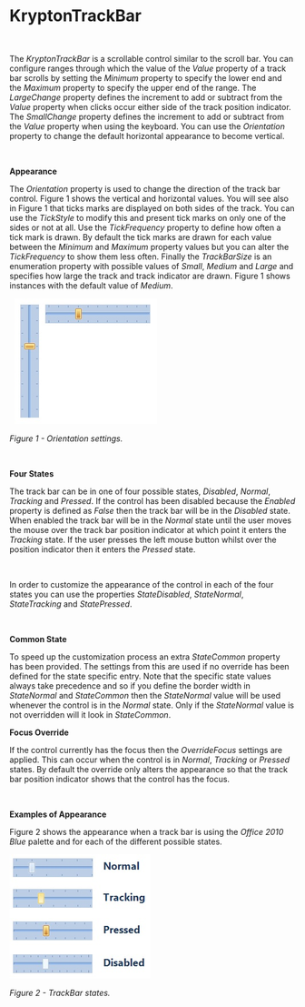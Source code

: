 # KryptonTrackBar

 

The *KryptonTrackBar* is a scrollable control similar to the scroll bar. You can
configure ranges through which the value of the *Value* property of a track bar
scrolls by setting the *Minimum* property to specify the lower end and the
*Maximum* property to specify the upper end of the range. The *LargeChange*
property defines the increment to add or subtract from the *Value* property when
clicks occur either side of the track position indicator. The *SmallChange*
property defines the increment to add or subtract from the *Value* property when
using the keyboard. You can use the *Orientation* property to change the default
horizontal appearance to become vertical.

 

**Appearance** 

The *Orientation* property is used to change the direction of the track bar
control. Figure 1 shows the vertical and horizontal values. You will see also in
Figure 1 that ticks marks are displayed on both sides of the track. You can use
the *TickStyle* to modify this and present tick marks on only one of the sides
or not at all. Use the *TickFrequency* property to define how often a tick mark
is drawn. By default the tick marks are drawn for each value between the
*Minimum* and *Maximum* property values but you can alter the *TickFrequency* to
show them less often. Finally the *TrackBarSize* is an enumeration property with
possible values of *Small*, *Medium* and *Large* and specifies how large the
track and track indicator are drawn. Figure 1 shows instances with the default
value of *Medium*.

 
![](KryptonTrackBarOrientation.jpg)

*Figure 1 - Orientation settings.*  


 

**Four States**

The track bar can be in one of four possible states, *Disabled*, *Normal*,
*Tracking* and *Pressed*. If the control has been disabled because the *Enabled*
property is defined as *False* then the track bar will be in the *Disabled*
state. When enabled the track bar will be in the *Normal* state until the user
moves the mouse over the track bar position indicator at which point it enters
the *Tracking* state. If the user presses the left mouse button whilst over the
position indicator then it enters the *Pressed* state.

 

In order to customize the appearance of the control in each of the four states
you can use the properties *StateDisabled*, *StateNormal*, *StateTracking* and
*StatePressed*.

 

**Common State** 

To speed up the customization process an extra *StateCommon* property has been
provided. The settings from this are used if no override has been defined for
the state specific entry. Note that the specific state values always take
precedence and so if you define the border width in *StateNormal* and
*StateCommon* then the *StateNormal* value will be used whenever the control is
in the *Normal* state. Only if the *StateNormal* value is not overridden will it
look in *StateCommon*.

**Focus Override** 

If the control currently has the focus then the *OverrideFocus* settings are
applied. This can occur when the control is in *Normal*, *Tracking* or *Pressed*
states. By default the override only alters the appearance so that the track bar
position indicator shows that the control has the focus.

 

**Examples of Appearance** 

Figure 2 shows the appearance when a track bar is using the *Office 2010 Blue*
palette and for each of the different possible states.

![](KryptonTrackBarStates.jpg)

*Figure 2 - TrackBar states.*
